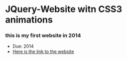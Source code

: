 # JQuery-Website witn CSS3 animations

### this is my first website in 2014

* Due: 2014
* [Here is the link to the website](https://fatimasr68.github.io/JQuery-Website/)

